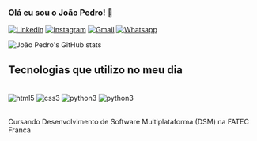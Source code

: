 
### Olá eu sou o João Pedro! 👋

[![Linkedin](https://img.shields.io/badge/LinkedIn-0077B5?style=for-the-badge&logo=linkedin&logoColor=white)](https://www.linkedin.com/in/joão-pedro-moscardini-carvalho-357b34261/)
[![Instagram](https://img.shields.io/badge/Instagram-E4405F?style=for-the-badge&logo=instagram&logoColor=white)](https://www.instagram.com/joao.pedro.moscardini/)
[![Gmail](https://img.shields.io/badge/Gmail-D14836?style=for-the-badge&logo=gmail&logoColor=white)](mailto:moscardinicarvalho1234@gmail.com)
[![Whatsapp](https://img.shields.io/badge/WhatsApp-25D366?style=for-the-badge&logo=whatsapp&logoColor=white)](https://wa.me/qr/KU2ELD5TQFPCH1)

![João Pedro's GitHub stats](https://github-readme-stats.vercel.app/api?username=moscardini-carvalho&show_icons=true&theme=tokyonight)

## Tecnologias que utilizo no meu dia

<div style="display: inline_block"></br>
    <img align="center" alt="html5" src="https://img.shields.io/badge/HTML5-E34F26?style=for-the-badge&logo=html5&logoColor=white">
    <img align="center" alt="css3" src="https://img.shields.io/badge/CSS3-1572B6?style=for-the-badge&logo=css3&logoColor=white">
    <img align="center" alt="python3" src="https://img.shields.io/badge/Python-3776AB?style=for-the-badge&logo=python&logoColor=white">
    <img align="center" alt="python3" src="https://img.shields.io/badge/Microsoft_SQL_Server-CC2927?style=for-the-badge&logo=microsoft-sql-server&logoColor=white">
</div><br/>

Cursando Desenvolvimento de Software Multiplataforma (DSM) na FATEC Franca
